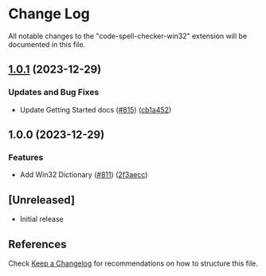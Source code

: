 # Change Log

All notable changes to the "code-spell-checker-win32" extension will be documented in this file.

## [1.0.1](https://github.com/streetsidesoftware/vscode-cspell-dict-extensions/compare/code-spell-checker-win32@1.0.0...code-spell-checker-win32@1.0.1) (2023-12-29)


### Updates and Bug Fixes

* Update Getting Started docs ([#815](https://github.com/streetsidesoftware/vscode-cspell-dict-extensions/issues/815)) ([cb1a452](https://github.com/streetsidesoftware/vscode-cspell-dict-extensions/commit/cb1a452e2697d14bbbd9d1c5f8f70d6799bc5742))

## 1.0.0 (2023-12-29)


### Features

* Add Win32 Dictionary ([#811](https://github.com/streetsidesoftware/vscode-cspell-dict-extensions/issues/811)) ([2f3aecc](https://github.com/streetsidesoftware/vscode-cspell-dict-extensions/commit/2f3aecc9cd9e0e76a04098a9af8d158511f45524))

## [Unreleased]

- Initial release

## References

Check [Keep a Changelog](http://keepachangelog.com/) for recommendations on how to structure this file.
